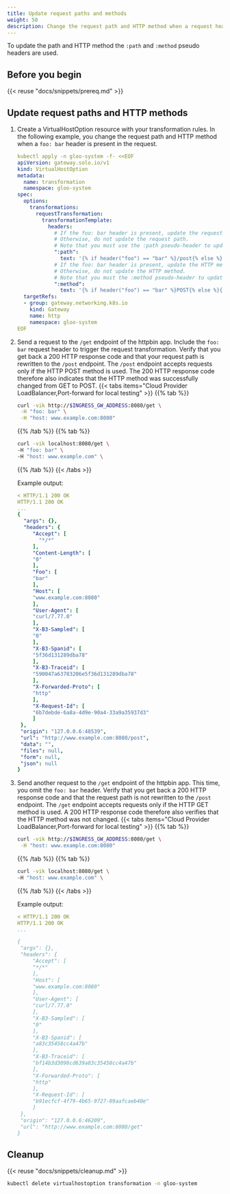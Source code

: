 ```yaml
---
title: Update request paths and methods
weight: 50
description: Change the request path and HTTP method when a request header is present. 
---
```


To update the path and HTTP method the `:path` and `:method` pseudo headers are used. 

## Before you begin

{{< reuse "docs/snippets/prereq.md" >}}

## Update request paths and HTTP methods
   
1. Create a VirtualHostOption resource with your transformation rules. In the following example, you change the request path and HTTP method when a `foo: bar` header is present in the request.   
   ```yaml
   kubectl apply -n gloo-system -f- <<EOF
   apiVersion: gateway.solo.io/v1
   kind: VirtualHostOption
   metadata:
     name: transformation
     namespace: gloo-system
   spec:
     options:
       transformations:
         requestTransformation:
           transformationTemplate:
             headers:
               # If the foo: bar header is present, update the request path to /post. 
               # Otherwise, do not update the request path. 
               # Note that you must use the :path pseudo-header to update the request path.
               ":path":
                 text: '{% if header("foo") == "bar" %}/post{% else %}{{ header(":path") }}{% endif %}'
               # If the foo: bar header is present, update the HTTP method to POST. 
               # Otherwise, do not update the HTTP method. 
               # Note that you must the :method pseudo-header to update the HTTP method of the request. 
               ":method":
                 text: '{% if header("foo") == "bar" %}POST{% else %}{{ header(":method") }}{% endif %}'
     targetRefs:
     - group: gateway.networking.k8s.io
       kind: Gateway
       name: http
       namespace: gloo-system
   EOF
   ```

2. Send a request to the `/get` endpoint of the httpbin app. Include the `foo: bar` request header to trigger the request transformation. Verify that you get back a 200 HTTP response code and that your request path is rewritten to the `/post` endpoint. The `/post` endpoint accepts requests only if the HTTP POST method is used. The 200 HTTP response code therefore also indicates that the HTTP method was successfully changed from GET to POST. 
   {{< tabs items="Cloud Provider LoadBalancer,Port-forward for local testing" >}}
   {{% tab %}}
   ```sh
   curl -vik http://$INGRESS_GW_ADDRESS:8080/get \
    -H "foo: bar" \
    -H "host: www.example.com:8080" 
   ```
   {{% /tab %}}
   {{% tab %}}
   ```sh
   curl -vik localhost:8080/get \
   -H "foo: bar" \
   -H "host: www.example.com" \
   ```
   {{% /tab %}}
   {{< /tabs >}}
   
   Example output: 
   ```yaml {linenos=table,hl_lines=[1,2,39],linenostart=1}
   < HTTP/1.1 200 OK
   HTTP/1.1 200 OK
   ...  
   {
     "args": {},
     "headers": {
        "Accept": [
          "*/*"
        ],
        "Content-Length": [
        "0"
        ],
        "Foo": [
        "bar"
        ],
        "Host": [
        "www.example.com:8080"
        ],
        "User-Agent": [
        "curl/7.77.0"
        ],
        "X-B3-Sampled": [
        "0"
        ],
        "X-B3-Spanid": [
        "5f36d131289dba78"
        ],
        "X-B3-Traceid": [
        "590047a63783206e5f36d131289dba78"
        ],
        "X-Forwarded-Proto": [
        "http"
        ],
        "X-Request-Id": [
        "6b7debde-6a8a-4d9e-90a4-33a9a35937d3"
        ]
    },
    "origin": "127.0.0.6:48539",
    "url": "http://www.example.com:8080/post",
    "data": "",
    "files": null,
    "form": null,
    "json": null
   }  
   ```
   
3. Send another request to the `/get` endpoint of the httpbin app. This time, you omit the `foo: bar` header. Verify that you get back a 200 HTTP response code and that the request path is not rewritten to the `/post` endpoint. The `/get` endpoint accepts requests only if the HTTP GET method is used. A 200 HTTP response code therefore also verifies that the HTTP method was not changed. 
   {{< tabs items="Cloud Provider LoadBalancer,Port-forward for local testing" >}}
   {{% tab %}}
   ```sh
   curl -vik http://$INGRESS_GW_ADDRESS:8080/get \
    -H "host: www.example.com:8080" 
   ```
   {{% /tab %}}
   {{% tab %}}
   ```sh
   curl -vik localhost:8080/get \
   -H "host: www.example.com" \
   ```
   {{% /tab %}}
   {{< /tabs >}}
   
   Example output: 
   ```yaml {linenos=table,hl_lines=[1,2,34],linenostart=1}
   < HTTP/1.1 200 OK
   HTTP/1.1 200 OK
   ...

   {
    "args": {},
    "headers": {
        "Accept": [
        "*/*"
        ],
        "Host": [
        "www.example.com:8080"
        ],
        "User-Agent": [
        "curl/7.77.0"
        ],
        "X-B3-Sampled": [
        "0"
        ],
        "X-B3-Spanid": [
        "a83c35458cc4a47b"
        ],
        "X-B3-Traceid": [
        "bf14b3d3098cd639a83c35458cc4a47b"
        ],
        "X-Forwarded-Proto": [
        "http"
        ],
        "X-Request-Id": [
        "b91ecfcf-4f79-4b65-9727-09aafcaeb40e"
        ]
    },
    "origin": "127.0.0.6:46209",
    "url": "http://www.example.com:8080/get"
   }
   ```
   
## Cleanup

{{< reuse "docs/snippets/cleanup.md" >}}

```sh
kubectl delete virtualhostoption transformation -n gloo-system
```
   